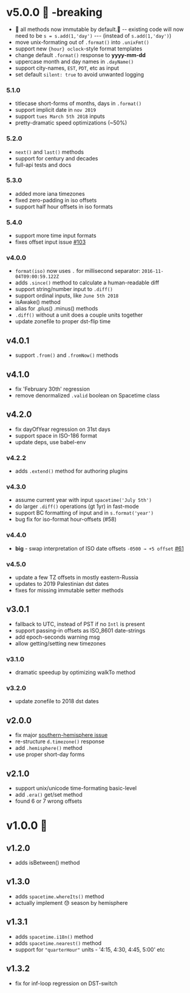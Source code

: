
# v5.0.0 🚨  -breaking
* 🚨 all methods now immutable by default.🚨
 -- existing code will now need to be `s = s.add(1,'day')`
 --- (instead of `s.add(1,'day')`)
* move unix-formating out of `.format()` into `.unixFmt()`
* support new `{hour} oclock`-style format templates
* change default `.format()` response to **yyyy-mm-dd**
* uppercase month and day names in `.dayName()`
* support city-names, `EST`, `PDT`, etc as input
* set default `silent: true` to avoid unwanted logging
### 5.1.0
* titlecase short-forms of months, days in `.format()`
* support implicit date in `nov 2019`
* support `tues March 5th 2018` inputs
* pretty-dramatic speed optimizations (~50%)
### 5.2.0
* `next()` and `last()` methods
* support for century and decades
* full-api tests and docs
### 5.3.0
* added more iana timezones
* fixed zero-padding in iso offsets
* support half hour offsets in iso formats
### 5.4.0
* support more time input formats
* fixes offset input issue [#103](https://github.com/spencermountain/spacetime/issues/103)

### v4.0.0
* `format(iso)` now uses `.` for millisecond separator: `2016-11-04T09:00:59.122Z`
* adds `.since()` method to calculate a human-readable diff
* support string/number input to `.diff()`
* support ordinal inputs, like `June 5th 2018`
* isAwake() method
* alias for .plus() .minus() methods
* `.diff()` without a unit does a couple units together
* update zonefile to proper dst-flip time
## v4.0.1
* support `.from()` and `.fromNow()` methods
## v4.1.0
* fix 'February 30th' regression
* remove denormalized `.valid` boolean on Spacetime class
## v4.2.0
* fix dayOfYear regression on 31st days
* support space in ISO-186 format
* update deps, use babel-env
### v4.2.2
* adds `.extend()` method for authoring plugins
### v4.3.0
* assume current year with input `spacetime('July 5th')`
* do larger `.diff()` operations (gt 1yr) in fast-mode
* support BC formatting of input and in `s.format('year')`
* bug fix for iso-format hour-offsets (#58)
### v4.4.0
* **big** - swap interpretation of ISO date offsets `-0500 → +5 offset` [#61](https://github.com/spencermountain/spacetime/issues/61)
### v4.5.0
* update a few TZ offsets in mostly eastern-Russia
* updates to 2019 Palestinian dst dates
* fixes for missing immutable setter methods

## v3.0.1
* fallback to UTC, instead of PST if no `Intl` is present
* support passing-in offsets as ISO_8601 date-strings
* add epoch-seconds warning msg
* allow getting/setting new timezones
### v3.1.0
* dramatic speedup by optimizing walkTo method
### v3.2.0
* update zonefile to 2018 dst dates

## v2.0.0
* fix major [southern-hemisphere issue](https://github.com/smallwins/spacetime/issues/27)
* re-structure `d.timezone()` response
* add `.hemisphere()` method
* use proper short-day forms
## v2.1.0
* support unix/unicode time-formating basic-level
* add `.era()` get/set method
* found 6 or 7 wrong offsets


# v1.0.0 :rocket:
## v1.2.0
* adds isBetween() method

## v1.3.0
* adds `spacetime.whereIts()` method
* actually implement 😓 season by hemisphere

## v1.3.1
* adds `spacetime.i18n()` method
* adds `spacetime.nearest()` method
* support for `"quarterHour"` units - '4:15, 4:30, 4:45, 5:00' etc

## v1.3.2
* fix for inf-loop regression on DST-switch
